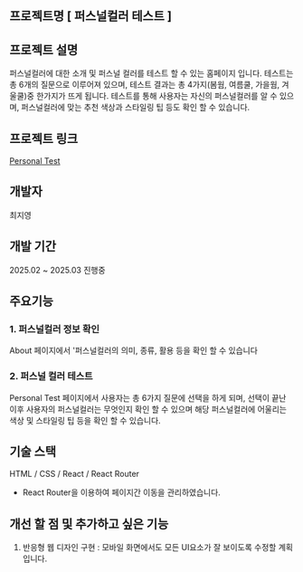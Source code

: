 ## 프로젝트명 [ 퍼스널컬러 테스트 ]

## 프로젝트 설명
퍼스널컬러에 대한 소개 및 퍼스널 컬러를 테스트 할 수 있는 홈페이지 입니다.
테스트는 총 6개의 질문으로 이루어져 있으며, 테스트 결과는 총 4가지(봄웜, 여름쿨, 가을웜, 겨울쿨)중
한가지가 뜨게 됩니다. 테스트를 통해 사용자는 자신의 퍼스널컬러를 알 수 있으며,
퍼스널컬러에 맞는 추천 색상과 스타일링 팁 등도 확인 할 수 있습니다.

## 프로젝트 링크
[ Personal Test ]()

## 개발자
최지영

## 개발 기간
2025.02 ~ 2025.03 진행중

## 주요기능 
### 1. 퍼스널컬러 정보 확인
About 페이지에서 '퍼스널컬러의 의미, 종류, 활용 등을 확인 할 수 있습니다

### 2. 퍼스널 컬러 테스트
Personal Test 페이지에서 사용자는 총 6가지 질문에 선택을 하게 되며, 선택이 끝난 이후
사용자의 퍼스널컬러는 무엇인지 확인 할 수 있으며 해당 퍼스널컬러에 어울리는 색상 및 
스타일링 팁 등을 확인 할 수 있습니다.

## 기술 스택
HTML / CSS / React / React Router
* React Router을 이용하여 페이지간 이동을 관리하였습니다.


## 개선 할 점 및 추가하고 싶은 기능
1. 반응형 웹 디자인 구현 : 모바일 화면에서도 모든 UI요소가 잘 보이도록 수정할 계획 입니다.

